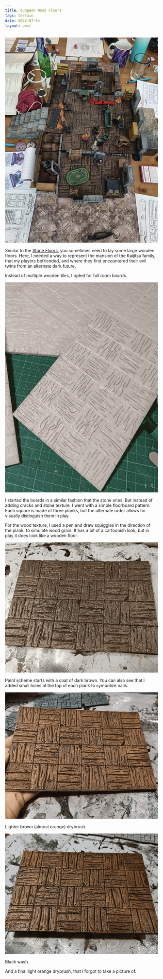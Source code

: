 ```yaml
---
title: dungeon Wood Floors
tags: terrain
date: 2022-07-04
layout: post
---
```


![image-20220626234339685](image-20220626234339685.dd39b4bafc.jpeg)

Similar to the [Stone Floors](https://painting.pixelastic.com/dungeonStoneRooms/), you sometimes need to lay some large wooden floors. Here, I needed a way to represent the mansion of the Kaijitsu family, that my players befriended, and where they first encountered their evil twins from an alternate dark future.

Instead of multiple wooden tiles, I opted for full room boards.

![image-20220704234837455](image-20220704234837455.png)

I started the boards in a similar fashion that the stone ones. But instead of adding cracks and stone texture, I went with a simple floorboard pattern. Each square is made of three planks, but the alternate order allows for visually distinguish them in play.

For the wood texture, I used a pen and draw squiggles in the direction of the plank, to simulate wood grain. It has a bit of a cartoonish look, but in play it does look like a wooden floor.

![image-20220704235055498](image-20220704235055498.png)

Paint scheme starts with a coat of dark brown. You can also see that I added small holes at the top of each plank to symbolize nails.

![image-20220704235135454](image-20220704235135454.png)

Lighter brown (almost orange) drybrush.

![image-20220704235154610](image-20220704235154610.png)

Black wash.

And a final light orange drybrush, that I forgot to take a picture of.